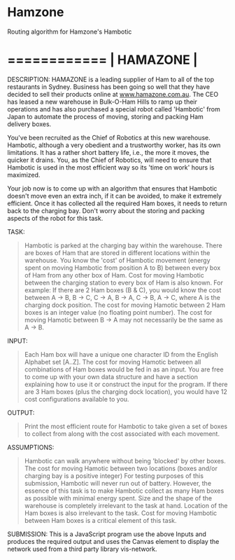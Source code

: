 # Hamzone
Routing algorithm for Hamzone's Hambotic

============
| HAMAZONE |
============

DESCRIPTION:
HAMAZONE is a leading supplier of Ham to all of the top restaurants in Sydney.
Business has been going so well that they have decided to sell their products online at www.hamazone.com.au.
The CEO has leased a new warehouse in Bulk-O-Ham Hills to ramp up their operations and has also purchased a
special robot called 'Hambotic' from Japan to automate the process of moving, storing and packing Ham delivery boxes.

You've been recruited as the Chief of Robotics at this new warehouse.
Hambotic, although a very obedient and a trustworthy worker, has its own limitations.
It has a rather short battery life, i.e., the more it moves, the quicker it drains.
You, as the Chief of Robotics, will need to ensure that Hambotic is used in the
most efficient way so its 'time on work' hours is maximized.

Your job now is to come up with an algorithm that ensures that Hambotic doesn't move even an extra inch, if it can be avoided,
to make it extremely efficient. Once it has collected all the required Ham boxes, it needs to return back to the charging bay.
Don't worry about the storing and packing aspects of the robot for this task.


TASK:
> Hambotic is parked at the charging bay within the warehouse.
> There are boxes of Ham that are stored in different locations within the warehouse.
> You know the 'cost' of Hambotic movement (energy spent on moving Hambotic from position A to B) between every box of Ham from any other box of Ham.
> Cost for moving Hambotic between the charging station to every box of Ham is also known.
> For example: If there are 2 Ham boxes (B & C), you would know the cost between A -> B, B -> C, C -> A, B -> A, C -> B, A -> C, where A is the charging dock position.
> The cost for moving Hamotic between 2 Ham boxes is an integer value (no floating point number).
> The cost for moving Hamotic between B -> A may not necessarily be the same as A -> B.


INPUT:
> Each Ham box will have a unique one character ID from the English Alphabet set [A..Z].
> The cost for moving Hamotic between all combinations of Ham boxes would be fed in as an input.
> You are free to come up with your own data structure and have a section explaining how to use it or construct the input for the program.
> If there are 3 Ham boxes (plus the charging dock location), you would have 12 cost configurations available to you.


OUTPUT:
> Print the most efficient route for Hambotic to take given a set of boxes to collect from along with the cost associated with each movement.


ASSUMPTIONS:
> Hambotic can walk anywhere without being 'blocked' by other boxes.
> The cost for moving Hamotic between two locations (boxes and/or charging bay is a positive integer)
> For testing purposes of this submission, Hambotic will never run out of battery.
  However, the essence of this task is to make Hambotic collect as many Ham boxes as possible with minimal energy spent.
> Size and the shape of the warehouse is completely irrelevant to the task at hand.
> Location of the Ham boxes is also irrelevant to the task. Cost for moving Hambotic between Ham boxes is a critical element of this task.


SUBMISSION:
This is a JavaScript program use the above Inputs and produces the required output and uses the Canvas element to display the network used from a third party library vis-network.
